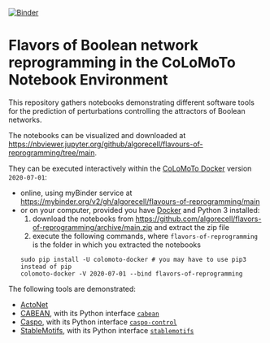 [![Binder](https://mybinder.org/badge_logo.svg)](https://mybinder.org/v2/gh/algorecell/flavours-of-reprogramming/main)

# Flavors of Boolean network reprogramming in the CoLoMoTo Notebook Environment

This repository gathers notebooks demonstrating different software tools for the prediction of perturbations controlling the attractors of Boolean networks.

The notebooks can be visualized and downloaded at https://nbviewer.jupyter.org/github/algorecell/flavours-of-reprogramming/tree/main.

They can be executed interactively within the [CoLoMoTo Docker](http://colomoto.org/notebook) version `2020-07-01`:
* online, using myBinder service at https://mybinder.org/v2/gh/algorecell/flavours-of-reprogramming/main
* or on your computer, provided you have [Docker](https://docs.docker.com/get-docker/) and Python 3 installed:
   1. download the notebooks from  https://github.com/algorecell/flavors-of-reprogramming/archive/main.zip and extract the zip file
   2. execute the following commands, where ``flavors-of-reprogramming`` is the folder in which you extracted the notebooks
  ```
  sudo pip install -U colomoto-docker # you may have to use pip3 instead of pip
  colomoto-docker -V 2020-07-01 --bind flavors-of-reprogramming
  ```

The following tools are demonstrated:
* [ActoNet](https://github.com/algorecell/pyActoNet)
* [CABEAN](https://satoss.uni.lu/software/CABEAN/), with its Python interface [`cabean`](https://github.com/algorecell/cabean-python)
* [Caspo](https://bioasp.github.io/caspo/), with its Python interface [`caspo-control`](https://github.com/algorecell/caspo-control)
* [StableMotifs](https://github.com/jgtz/StableMotifs), with its Python interface [`stablemotifs`](https://github.com/algorecell/StableMotifs-python)

